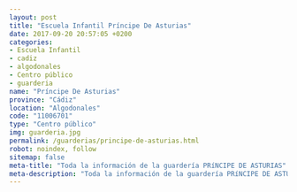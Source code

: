 ```yaml
---
layout: post
title: "Escuela Infantil Príncipe De Asturias"
date: 2017-09-20 20:57:05 +0200
categories:
- Escuela Infantil
- cadiz
- algodonales
- Centro público
- guarderia
name: "Príncipe De Asturias"
province: "Cádiz"
location: "Algodonales"
code: "11006701"
type: "Centro público"
img: guarderia.jpg
permalink: /guarderias/principe-de-asturias.html
robot: noindex, follow
sitemap: false
meta-title: "Toda la información de la guardería PRíNCIPE DE ASTURIAS"
meta-description: "Toda la información de la guardería PRíNCIPE DE ASTURIAS"
---
```

